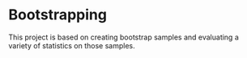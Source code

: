 Bootstrapping
================

This project is based on creating bootstrap samples and evaluating a variety of statistics on those samples. 
